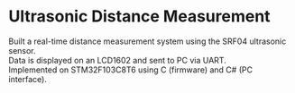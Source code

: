 # Ultrasonic Distance Measurement

Built a real-time distance measurement system using the SRF04 ultrasonic sensor.  
Data is displayed on an LCD1602 and sent to PC via UART.  
Implemented on STM32F103C8T6 using C (firmware) and C# (PC interface).

